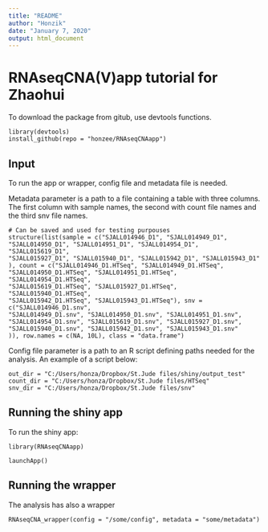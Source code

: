 ```yaml
---
title: "README"
author: "Honzik"
date: "January 7, 2020"
output: html_document
---
```


# RNAseqCNA(V)app tutorial for Zhaohui

To download the package from gitub, use devtools functions.
```
library(devtools)
install_github(repo = "honzee/RNAseqCNAapp")
```

## Input
To run the app or wrapper, config file and metadata file is needed.

Metadata parameter is a path to a file containing a table with three columns. The first column with sample names, the second with count file names and the third snv file names.

```
# Can be saved and used for testing purpouses
structure(list(sample = c("SJALL014946_D1", "SJALL014949_D1", 
"SJALL014950_D1", "SJALL014951_D1", "SJALL014954_D1", "SJALL015619_D1", 
"SJALL015927_D1", "SJALL015940_D1", "SJALL015942_D1", "SJALL015943_D1"
), count = c("SJALL014946_D1.HTSeq", "SJALL014949_D1.HTSeq", 
"SJALL014950_D1.HTSeq", "SJALL014951_D1.HTSeq", "SJALL014954_D1.HTSeq", 
"SJALL015619_D1.HTSeq", "SJALL015927_D1.HTSeq", "SJALL015940_D1.HTSeq", 
"SJALL015942_D1.HTSeq", "SJALL015943_D1.HTSeq"), snv = c("SJALL014946_D1.snv", 
"SJALL014949_D1.snv", "SJALL014950_D1.snv", "SJALL014951_D1.snv", 
"SJALL014954_D1.snv", "SJALL015619_D1.snv", "SJALL015927_D1.snv", 
"SJALL015940_D1.snv", "SJALL015942_D1.snv", "SJALL015943_D1.snv"
)), row.names = c(NA, 10L), class = "data.frame")

```

Config file parameter is a path to an R script defining paths needed for the analysis. An example of a script below:
```
out_dir = "C:/Users/honza/Dropbox/St.Jude files/shiny/output_test"
count_dir = "C:/Users/honza/Dropbox/St.Jude files/HTSeq"
snv_dir = "C:/Users/honza/Dropbox/St.Jude files/snv"

```


## Running the shiny app

To run the shiny app:

```
library(RNAseqCNAapp)

launchApp()
```

## Running the wrapper

The analysis has also a wrapper

```
RNAseqCNA_wrapper(config = "/some/config", metadata = "some/metadata")
```

